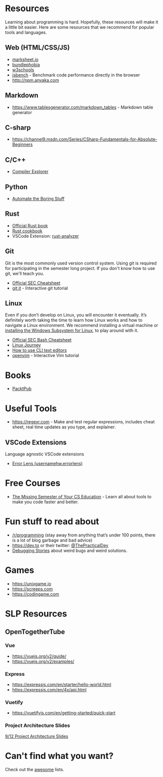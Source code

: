# Resources

Learning about programming is hard. Hopefully, these resources will make it a little bit easier. Here are some resources that we recommend for popular tools and languages.

## Web (HTML/CSS/JS)

- [marksheet.io](https://marksheet.io)
- [bundlephobia](https://bundlephobia.com/)
- [w3schools](https://www.w3schools.com/js/)
- [jsbench](https://jsben.ch/) - Benchmark code performance directly in the browser
- http://npm.anvaka.com

## Markdown

- https://www.tablesgenerator.com/markdown_tables - Markdown table generator

## C-sharp

- https://channel9.msdn.com/Series/CSharp-Fundamentals-for-Absolute-Beginners

## C/C++

- [Compiler Explorer](https://godbolt.org/)

## Python

- [Automate the Boring Stuff](https://automatetheboringstuff.com)

## Rust

- [Official Rust book](https://doc.rust-lang.org/book/)
- [Rust cookbook](https://rust-lang-nursery.github.io/rust-cookbook/)
- VSCode Extension: [rust-analyzer](https://marketplace.visualstudio.com/items?itemName=matklad.rust-analyzer)

## Git

Git is the most commonly used version control system. Using git is required for participating in the semester long project. If you don't know how to use git, we'll teach you.

- [Official SEC Cheatsheet](/git-cheatsheet)
- [git it](https://github.com/jlord/git-it-electron) - Interactive git tutorial

## Linux

Even if you don’t develop on Linux, you will encounter it eventually. It’s definitely worth taking the time to learn how Linux works and how to navigate a Linux environment. We recommend installing a virtual machine or [installing the Windows Subsystem for Linux](/tutorials/install-wsl), to play around with it.

- [Official SEC Bash Cheatsheet](/bash-cheatsheet)
- [Linux Journey](https://linuxjourney.com)
- [How to use CLI text editors](/tutorial/cli-text-editors)
- [openvim](https://www.openvim.com) - Interactive Vim tutorial

# Books

- [PacktPub](https://packtpub.com/)

# Useful Tools

- https://regexr.com - Make and test regular expressions, includes cheat sheet, real time updates as you type, and explainer.

## VSCode Extensions

Language agnostic VSCode extensions

- [Error Lens (usernamehw.errorlens)](https://marketplace.visualstudio.com/items?itemName=usernamehw.errorlens)

# Free Courses

- [The Missing Semester of Your CS Education](https://missing.csail.mit.edu/) - Learn all about tools to make you code faster and better.

# Fun stuff to read about

- [/r/programming](https://www.reddit.com/r/programming/top/?t=month) (stay away from anything that’s under 100 points, there is a lot of blog garbage and bad advice)
- https://dev.to or their twitter: [@ThePracticalDev](https://twitter.com/ThePracticalDev)
- [Debugging Stories](https://github.com/danluu/debugging-stories) about weird bugs and weird solutions.

# Games

- https://unixgame.io
- https://screeps.com
- https://codingame.com

# SLP Resources

## OpenTogetherTube

### Vue

- https://vuejs.org/v2/guide/
- https://vuejs.org/v2/examples/

### Express

- https://expressjs.com/en/starter/hello-world.html
- https://expressjs.com/en/4x/api.html

### Vuetify

- https://vuetifyjs.com/en/getting-started/quick-start

### Project Architecture Slides

[9/12 Project Architecture Slides](https://docs.google.com/presentation/d/1XFcEqnJUIQ6YoCvdR2O5dnVv0yPnzxx2xV0irek8xRs/edit?usp=sharing)

# Can't find what you want?

Check out the [awesome](https://github.com/sindresorhus/awesome) lists.
